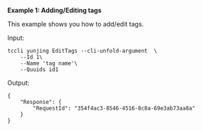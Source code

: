 **Example 1: Adding/Editing tags**

This example shows you how to add/edit tags.

Input: 

```
tccli yunjing EditTags --cli-unfold-argument  \
    --Id 1\
    --Name 'tag name'\
    --Quuids id1
```

Output: 
```
{
    "Response": {
        "RequestId": "354f4ac3-8546-4516-8c8a-69e3ab73aa8a"
    }
}
```

